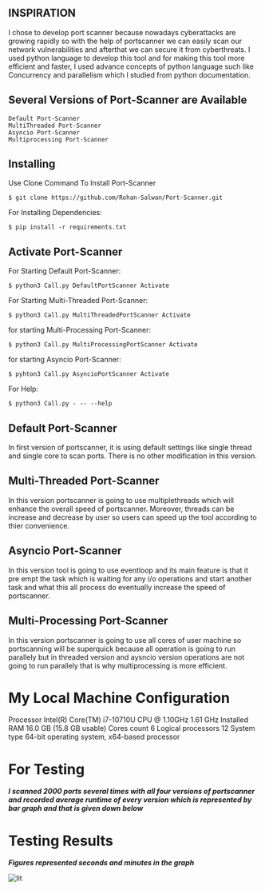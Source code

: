 INSPIRATION
-----------
I chose to develop port scanner because nowadays cyberattacks are growing rapidly so with the help of portscanner we can easily scan our network vulnerabilities and afterthat we can secure it from cyberthreats. I used python language to develop this tool and for making this tool more efficient and faster, I used advance concepts of python language such like Concurrency and parallelism which I studied from python documentation.

Several Versions of Port-Scanner are Available
----------------------------------------------

    Default Port-Scanner
    MultiThreaded Port-Scanner
    Asyncio Port-Scanner
    Multiprocessing Port-Scanner
 
Installing
----------

Use Clone Command To Install Port-Scanner

    $ git clone https://github.com/Rohan-Salwan/Port-Scanner.git

For Installing Dependencies:

    $ pip install -r requirements.txt

Activate Port-Scanner
---------------------

For Starting Default Port-Scanner:

    $ python3 Call.py DefaultPortScanner Activate

For Starting Multi-Threaded Port-Scanner:

    $ python3 Call.py MultiThreadedPortScanner Activate

for starting Multi-Processing Port-Scanner:

    $ python3 Call.py MultiProcessingPortScanner Activate

for starting Asyncio Port-Scanner:

    $ pyhton3 Call.py AsyncioPortScanner Activate
For Help:

    $ python3 Call.py - -- --help


Default Port-Scanner
-------------------

In first version of portscanner, it is using default settings like single thread and single core to scan ports. There is no other modification in this version.

Multi-Threaded Port-Scanner
--------------------------

In this version portscanner is going to use multiplethreads which will enhance the overall speed of portscanner. Moreover, threads can be increase and decrease by user so users can speed up the tool according to thier convenience.

Asyncio Port-Scanner
--------------------

In this version tool is going to use eventloop and its main feature is that it pre empt the task which is waiting for any i/o operations and start another task and what this all process do eventually increase the speed of portscanner.

Multi-Processing Port-Scanner
----------------------------

In this version portscanner is going to use all cores of user machine so portscanning will be superquick because all operation is going to run parallely but in threaded version and aysncio version operations are not going to run parallely that is why multiprocessing is more efficient.


# My Local Machine Configuration

Processor            Intel(R) Core(TM) i7-10710U CPU @ 1.10GHz 1.61 GHz
Installed RAM        16.0 GB (15.8 GB usable)
Cores count          6
Logical processors   12
System type          64-bit operating system, x64-based processor

# For Testing 
___I scanned 2000 ports several times with all four versions of portscanner and recorded average runtime of every version which is represented by bar graph and that is given down below___

# Testing Results


___Figures represented seconds and minutes in the graph___


![lit](https://i.ibb.co/mz6ktbq/brooo.png)
















